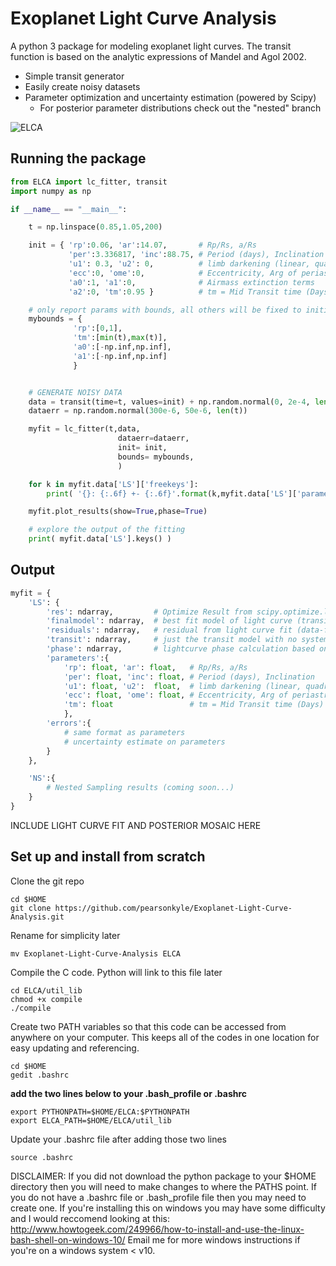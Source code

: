 # Exoplanet Light Curve Analysis

A python 3 package for modeling exoplanet light curves. The transit function is based on the analytic expressions of Mandel and Agol 2002.

- Simple transit generator
- Easily create noisy datasets
- Parameter optimization and uncertainty estimation (powered by Scipy)
    - For posterior parameter distributions check out the "nested" branch

![ELCA](https://github.com/pearsonkyle/Exoplanet-Light-Curve-Analysis/blob/master/Lightcurve%20Fit.png "Light Curve Modeling")



## Running the package
```python
from ELCA import lc_fitter, transit
import numpy as np

if __name__ == "__main__":

    t = np.linspace(0.85,1.05,200)

    init = { 'rp':0.06, 'ar':14.07,       # Rp/Rs, a/Rs
             'per':3.336817, 'inc':88.75, # Period (days), Inclination
             'u1': 0.3, 'u2': 0,          # limb darkening (linear, quadratic)
             'ecc':0, 'ome':0,            # Eccentricity, Arg of periastron
             'a0':1, 'a1':0,              # Airmass extinction terms
             'a2':0, 'tm':0.95 }          # tm = Mid Transit time (Days)

    # only report params with bounds, all others will be fixed to initial value
    mybounds = {
              'rp':[0,1],
              'tm':[min(t),max(t)],
              'a0':[-np.inf,np.inf],
              'a1':[-np.inf,np.inf]
              }


    # GENERATE NOISY DATA
    data = transit(time=t, values=init) + np.random.normal(0, 2e-4, len(t))
    dataerr = np.random.normal(300e-6, 50e-6, len(t))

    myfit = lc_fitter(t,data,
                        dataerr=dataerr,
                        init= init,
                        bounds= mybounds,
                        )

    for k in myfit.data['LS']['freekeys']:
        print( '{}: {:.6f} +- {:.6f}'.format(k,myfit.data['LS']['parameters'][k],myfit.data['LS']['errors'][k]) )

    myfit.plot_results(show=True,phase=True)

    # explore the output of the fitting
    print( myfit.data['LS'].keys() )
```

## Output

```python 
myfit = {
    'LS': {
        'res': ndarray,         # Optimize Result from scipy.optimize.least_squares fit
        'finalmodel': ndarray,  # best fit model of light curve (transit+detrending model)
        'residuals': ndarray,   # residual from light curve fit (data-finalmodel)
        'transit': ndarray,     # just the transit model with no system trend
        'phase': ndarray,       # lightcurve phase calculation based on fit mid transit
        'parameters':{             
            'rp': float, 'ar': float,   # Rp/Rs, a/Rs
            'per': float, 'inc': float, # Period (days), Inclination
            'u1': float, 'u2':  float,  # limb darkening (linear, quadratic)
            'ecc': float, 'ome': float, # Eccentricity, Arg of periastron
            'tm': float                 # tm = Mid Transit time (Days)
            },
        'errors':{
            # same format as parameters
            # uncertainty estimate on parameters 
        }               
    },

    'NS':{
        # Nested Sampling results (coming soon...)
    }
}
```

INCLUDE LIGHT CURVE FIT AND POSTERIOR MOSAIC HERE


## Set up and install from scratch

Clone the git repo
```
cd $HOME
git clone https://github.com/pearsonkyle/Exoplanet-Light-Curve-Analysis.git
```
Rename for simplicity later
```
mv Exoplanet-Light-Curve-Analysis ELCA
```
Compile the C code. Python will link to this file later
```
cd ELCA/util_lib
chmod +x compile
./compile
```
Create two PATH variables so that this code can be accessed from anywhere on your computer. This keeps all of the codes in one location for easy updating and referencing.
```
cd $HOME
gedit .bashrc
```
**add the two lines below to your .bash_profile or .bashrc**
```
export PYTHONPATH=$HOME/ELCA:$PYTHONPATH
export ELCA_PATH=$HOME/ELCA/util_lib
```
Update your .bashrc file after adding those two lines
```
source .bashrc
```
DISCLAIMER:
If you did not download the python package to your $HOME directory then you will need to make changes to where the PATHS point. If you do not have a .bashrc file or .bash_profile file then you may need to create one. If you're installing this on windows you may have some difficulty and I would reccomend looking at this: http://www.howtogeek.com/249966/how-to-install-and-use-the-linux-bash-shell-on-windows-10/ Email me for more windows instructions if you're on a windows system < v10.
